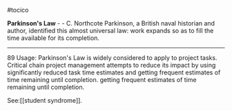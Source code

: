 #tocico

<b>Parkinson's Law</b> -  - C. Northcote Parkinson, a British naval historian and author, identified this almost universal law: work expands so as to fill the time available for its completion.  
<hr/>
89 
Usage: Parkinson's Law is widely considered to apply to project tasks.  Critical chain project management attempts to reduce its impact by using significantly reduced task time estimates and getting frequent estimates of time remaining until completion.  getting frequent estimates of time remaining until completion.  



See:[[student syndrome]].
